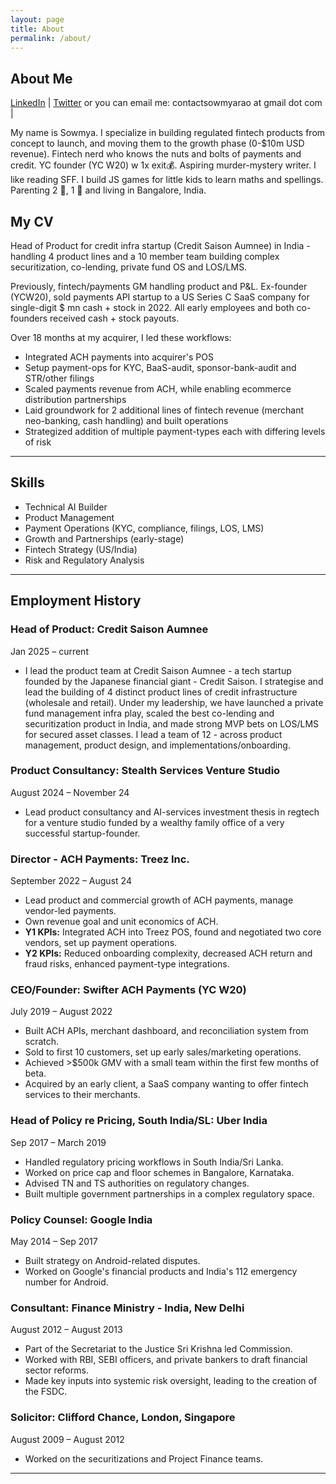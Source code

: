 ```yaml
---
layout: page
title: About
permalink: /about/
---
```


## About Me

 [LinkedIn](https://www.linkedin.com/in/legaljargon/) | [Twitter](https://twitter.com/sowmyarao_) or you can email me: contactsowmyarao at gmail dot com |

My name is Sowmya. I specialize in building regulated fintech products from concept to launch, and moving them to the growth phase (0-$10m USD revenue). Fintech nerd who knows the nuts and bolts of payments and credit. YC founder (YC W20) w 1x exit💰. Aspiring murder-mystery writer. I like reading SFF. I build JS games for little kids to learn maths and spellings. Parenting 2 👦, 1 🐶 and living in Bangalore, India.  

## **My CV**

Head of Product for credit infra startup (Credit Saison Aumnee) in India - handling 4 product lines and a 10 member team building complex securitization, co-lending, private fund OS and LOS/LMS. 

Previously, fintech/payments GM handling product and P&L. Ex-founder (YCW20), sold payments API startup to a US Series C SaaS company for single-digit $ mn cash + stock in 2022. All early employees and both co-founders received cash + stock payouts.

Over 18 months at my acquirer, I led these workflows:
- Integrated ACH payments into acquirer's POS
- Setup payment-ops for KYC, BaaS-audit, sponsor-bank-audit and STR/other filings 
- Scaled payments revenue from ACH, while enabling ecommerce distribution partnerships
- Laid groundwork for 2 additional lines of fintech revenue (merchant neo-banking, cash handling) and built operations
- Strategized addition of multiple payment-types each with differing levels of risk
  
---

## **Skills**
- Technical AI Builder
- Product Management
- Payment Operations (KYC, compliance, filings, LOS, LMS)
- Growth and Partnerships (early-stage)
- Fintech Strategy (US/India)
- Risk and Regulatory Analysis
---

## **Employment History**

### Head of Product: Credit Saison Aumnee
Jan 2025 – current
- I lead the product team at Credit Saison Aumnee - a tech startup founded by the Japanese financial giant - Credit Saison. I strategise and lead the building of 4 distinct product lines of credit infrastructure (wholesale and retail). Under my leadership, we have launched a private fund management infra play, scaled the best co-lending and securitization product in India, and made strong MVP bets on LOS/LMS for secured asset classes. I lead a team of 12 - across product management, product design, and implementations/onboarding.  


### Product Consultancy: Stealth Services Venture Studio
August 2024 – November 24
- Lead product consultancy and AI-services investment thesis in regtech for a venture studio funded by a wealthy family office of a very successful startup-founder. 

### Director - ACH Payments: Treez Inc.
September 2022 – August 24

- Lead product and commercial growth of ACH payments, manage vendor-led payments.
- Own revenue goal and unit economics of ACH.
- **Y1 KPIs:** Integrated ACH into Treez POS, found and negotiated two core vendors, set up payment operations.
- **Y2 KPIs:** Reduced onboarding complexity, decreased ACH return and fraud risks, enhanced payment-type integrations.

### CEO/Founder: Swifter ACH Payments (YC W20) 
July 2019 – August 2022

- Built ACH APIs, merchant dashboard, and reconciliation system from scratch.
- Sold to first 10 customers, set up early sales/marketing operations.
- Achieved >$500k GMV with a small team within the first few months of beta.
- Acquired by an early client, a SaaS company wanting to offer fintech services to their merchants.

### Head of Policy re Pricing, South India/SL: Uber India
Sep 2017 – March 2019

- Handled regulatory pricing workflows in South India/Sri Lanka.
- Worked on price cap and floor schemes in Bangalore, Karnataka.
- Advised TN and TS authorities on regulatory changes.
- Built multiple government partnerships in a complex regulatory space.

### Policy Counsel: Google India
May 2014 – Sep 2017

- Built strategy on Android-related disputes.
- Worked on Google's financial products and India's 112 emergency number for Android.

### Consultant: Finance Ministry - India, New Delhi
August 2012 – August 2013

- Part of the Secretariat to the Justice Sri Krishna led Commission.
- Worked with RBI, SEBI officers, and private bankers to draft financial sector reforms.
- Made key inputs into systemic risk oversight, leading to the creation of the FSDC.

### Solicitor: Clifford Chance, London, Singapore
August 2009 – August 2012

- Worked on the securitizations and Project Finance teams.
  
---

